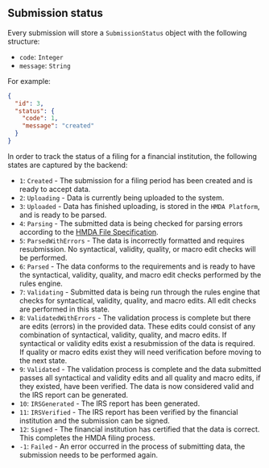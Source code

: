 ## Submission status

Every submission will store a `SubmissionStatus` object with the following structure:

* `code`: `Integer`
* `message`: `String`

For example:

```json
{
  "id": 3,
  "status": {
    "code": 1,
    "message": "created"
  }
}
```

In order to track the status of a filing for a financial institution, the following states are captured by the backend:

* `1`: `Created` - The submission for a filing period has been created and is ready to accept data.
* `2`: `Uploading` - Data is currently being uploaded to the system.
* `3`: `Uploaded` - Data has finished uploading, is stored in the `HMDA Platform`, and is ready to be parsed.
* `4`: `Parsing` - The submitted data is being checked for parsing errors according to the [HMDA File Specification](2017_File_Spec_LAR.csv).
* `5`: `ParsedWithErrors` - The data is incorrectly formatted and requires resubmission. No syntactical, validity, quality, or macro edit checks will be performed.
* `6`: `Parsed` - The data conforms to the requirements and is ready to have the syntactical, validity, quality, and macro edit checks performed by the rules engine.
* `7`: `Validating` - Submitted data is being run through the rules engine that checks for syntactical, validity, quality, and macro edits. All edit checks are performed in this state.
* `8`: `ValidatedWithErrors` - The validation process is complete but there are edits (errors) in the provided data. These edits could consist of any combination of syntactical, validity, quality, and macro edits. If syntactical or validity edits exist a resubmission of the data is required. If quality or macro edits exist they will need verification before moving to the next state.
* `9`: `Validated` - The validation process is complete and the data submitted passes all syntactical and validity edits and all quality and macro edits, if they existed, have been verified. The data is now considered valid and the IRS report can be generated.
* `10`: `IRSGenerated` - The IRS report has been generated.
* `11`: `IRSVerified` - The IRS report has been verified by the financial institution and the submission can be signed.
* `12`: `Signed` - The financial institution has certified that the data is correct. This completes the HMDA filing process.
* `-1`: `Failed` - An error occurred in the process of submitting data, the submission needs to be performed again.
